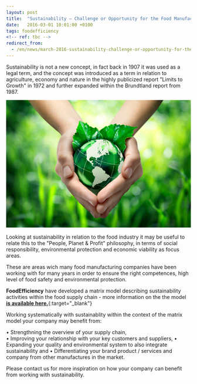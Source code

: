 ```yaml
---
layout: post
title:  "Sustainability – Challenge or Opportunity for the Food Manufacturing Sector?"
date:   2016-03-01 10:01:00 +0100
tags: foodefficiency
<!-- ref: tbc -->
redirect_from:
  - /en/news/march-2016-sustainability-challenge-or-opportunity-for-the-food-manufacturing-sector
---
```


Sustainability is not a new concept, in fact back in 1907 it was used as a legal term, and the concept was introduced as a term in relation to agriculture, economy and nature in the highly publicized report "Limits to Growth" in 1972 and further expanded within the Brundtland report from 1987. 

![Bæredygtighed][1]

Looking at sustainability in relation to the food industry it may be useful to relate this to the "People, Planet & Profit" philosophy, in terms of social responsibility, environmental protection and economic viability as focus areas.

These are areas wich many food manufacturing companies have been working with for many years in order to ensure the right competences, high level of food safety and environmental protection.

**FoodEfficiency** have developed a matrix model describing sustainability activities within the food supply chain - more information on the the model [**is available here.**][2]{:target="_blank"}

Working systematically with sustainablity within the context of the matrix model your company may benefit from:

• Strengthning the overview of your supply chain,  
• Improving your relationship with your key customers and suppliers,
• Expanding your quality and environmental system to also integrate sustainability and
• Differentiating your brand product / services and company from other manufactures in the market.

Please contact us for more inspiration on how your company can benefit from working with sustainability.

[1]: /assets/images/Baeredygtighed.png#pull-left#w255 "Bæredygtighed"
[2]: /assets/publications/2016_FE_Sustainability_Challenge%20or%20Opportunity%20for%20the%20Food%20Industry.pdf "Sustainability Challenge Or Opportunity For The Food Industry"
